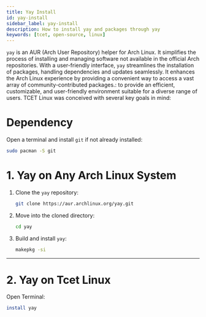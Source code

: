 ```yaml
---
title: Yay Install
id: yay-install
sidebar_label: yay-install
description: How to install yay and packages through yay
keywords: [tcet, open-source, linux]
---
```


`yay` is an AUR (Arch User Repository) helper for Arch Linux. It simplifies the process of installing and managing software not available in the official Arch repositories. With a user-friendly interface, `yay` streamlines the installation of packages, handling dependencies and updates seamlessly. It enhances the Arch Linux experience by providing a convenient way to access a vast array of community-contributed packages.: to provide an efficient, customizable, and user-friendly environment suitable for a diverse range of users. TCET Linux was conceived with several key goals in mind:

# Dependency

Open a terminal and install `git` if not already installed:

   ```bash
   sudo pacman -S git
   ```

# 1. Yay on Any Arch Linux System

1. Clone the `yay` repository:

   ```bash
   git clone https://aur.archlinux.org/yay.git
   ```

2. Move into the cloned directory:

   ```bash
   cd yay
   ```

3. Build and install `yay`:

   ```bash
   makepkg -si
   ```

---

# 2. Yay on Tcet Linux

Open Terminal:

   ```bash
   install yay
   ```

<br />
